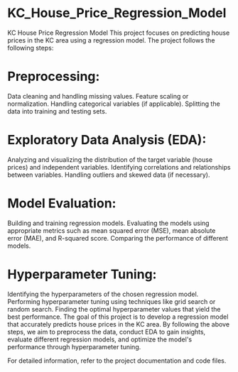 # KC_House_Price_Regression_Model
KC House Price Regression Model
This project focuses on predicting house prices in the KC area using a regression model. The project follows the following steps:

# Preprocessing:

Data cleaning and handling missing values.
Feature scaling or normalization.
Handling categorical variables (if applicable).
Splitting the data into training and testing sets.

# Exploratory Data Analysis (EDA):

Analyzing and visualizing the distribution of the target variable (house prices) and independent variables.
Identifying correlations and relationships between variables.
Handling outliers and skewed data (if necessary).

# Model Evaluation:

Building and training regression models.
Evaluating the models using appropriate metrics such as mean squared error (MSE), mean absolute error (MAE), and R-squared score.
Comparing the performance of different models.

# Hyperparameter Tuning:

Identifying the hyperparameters of the chosen regression model.
Performing hyperparameter tuning using techniques like grid search or random search.
Finding the optimal hyperparameter values that yield the best performance.
The goal of this project is to develop a regression model that accurately predicts house prices in the KC area. By following the above steps, we aim to preprocess the data, conduct EDA to gain insights, evaluate different regression models, and optimize the model's performance through hyperparameter tuning.

For detailed information, refer to the project documentation and code files.
